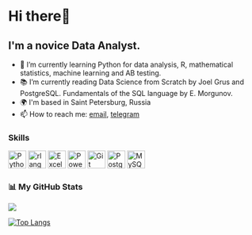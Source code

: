 Hi there👋
=================================

I'm a novice Data Analyst.
--------------------------

- 🌱 I’m currently learning Python for data analysis, R, mathematical statistics, machine learning and AB testing.
- 📚 I’m currently reading Data Science from Scratch by Joel Grus and PostgreSQL. Fundamentals of the SQL language by E. Morgunov.
- 🌍  I'm based in Saint Petersburg, Russia
- 📫 How to reach me: <a href="mailto:agapitovae87@gmail.com">email</a>, <a href="https://t.me/Raccoon1001">telegram</a>

### Skills

<p align="left">
<a href="https://www.python.org/" target="_blank" rel="noreferrer"><img src="https://raw.githubusercontent.com/danielcranney/readme-generator/main/public/icons/skills/python-colored.svg" width="36" height="36" alt="Python" /></a>
<a href="https://www.r-project.org/" target="_blank" rel="noreferrer"><img src="https://raw.githubusercontent.com/danielcranney/readme-generator/main/public/icons/skills/rlang-colored.svg" width="36" height="36" alt="rlang" /></a>
<a href="https://www.microsoft.com/ru-ru/microsoft-365/excel" target="_blank" rel="noreferrer"><img src="https://upload.wikimedia.org/wikipedia/commons/3/34/Microsoft_Office_Excel_%282019%E2%80%93present%29.svg" width="36" height="36"  alt="Excel" /></a>
<a href="https://powerbi.microsoft.com/ru-ru/" target="_blank" rel="noreferrer"><img src="https://upload.wikimedia.org/wikipedia/commons/c/cf/New_Power_BI_Logo.svg" height="36" alt="Power BI" /></a>
<a href="https://git-scm.com/" target="_blank" rel="noreferrer"><img src="https://raw.githubusercontent.com/danielcranney/readme-generator/main/public/icons/skills/git-colored.svg" width="36" height="36" alt="Git" /></a>
<a href="https://www.postgresql.org/" target="_blank" rel="noreferrer"><img src="https://raw.githubusercontent.com/danielcranney/readme-generator/main/public/icons/skills/postgresql-colored.svg" width="36" height="36" alt="PostgreSQL" /></a>
<a href="https://www.mysql.com/" target="_blank" rel="noreferrer"><img src="https://raw.githubusercontent.com/danielcranney/readme-generator/main/public/icons/skills/mysql-colored.svg" width="36" height="36" alt="MySQL" /></a>
</p>

### 📊 My GitHub Stats

<a href="http://www.github.com/ElenaAgapitova"><img src="https://github-readme-streak-stats.herokuapp.com/?user=ElenaAgapitova&stroke=1c1917&background=#F5FFFA&ring=0891b2&fire=0891b2&currStreakNum=1c1917&currStreakLabel=0891b2&sideNums=1c1917&sideLabels=1c1917&dates=1c1917&hide_border=true" /></a>

[![Top Langs](https://github-readme-stats.vercel.app/api/top-langs/?username=ElenaAgapitova&layout=compact)](https://github.com/anuraghazra/github-readme-stats)



